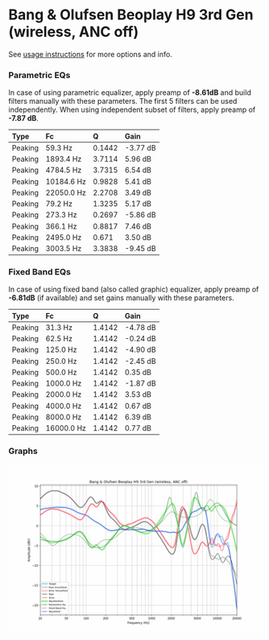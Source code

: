 # Bang & Olufsen Beoplay H9 3rd Gen (wireless, ANC off)
See [usage instructions](https://github.com/jaakkopasanen/AutoEq#usage) for more options and info.

### Parametric EQs
In case of using parametric equalizer, apply preamp of **-8.61dB** and build filters manually
with these parameters. The first 5 filters can be used independently.
When using independent subset of filters, apply preamp of **-7.87 dB**.

| Type    | Fc         |      Q | Gain     |
|:--------|:-----------|:-------|:---------|
| Peaking | 59.3 Hz    | 0.1442 | -3.77 dB |
| Peaking | 1893.4 Hz  | 3.7114 | 5.96 dB  |
| Peaking | 4784.5 Hz  | 3.7315 | 6.54 dB  |
| Peaking | 10184.6 Hz | 0.9828 | 5.41 dB  |
| Peaking | 22050.0 Hz | 2.2708 | 3.49 dB  |
| Peaking | 79.2 Hz    | 1.3235 | 5.17 dB  |
| Peaking | 273.3 Hz   | 0.2697 | -5.86 dB |
| Peaking | 366.1 Hz   | 0.8817 | 7.46 dB  |
| Peaking | 2495.0 Hz  | 0.671  | 3.50 dB  |
| Peaking | 3003.5 Hz  | 3.3838 | -9.45 dB |

### Fixed Band EQs
In case of using fixed band (also called graphic) equalizer, apply preamp of **-6.81dB**
(if available) and set gains manually with these parameters.

| Type    | Fc         |      Q | Gain     |
|:--------|:-----------|:-------|:---------|
| Peaking | 31.3 Hz    | 1.4142 | -4.78 dB |
| Peaking | 62.5 Hz    | 1.4142 | -0.24 dB |
| Peaking | 125.0 Hz   | 1.4142 | -4.90 dB |
| Peaking | 250.0 Hz   | 1.4142 | -2.45 dB |
| Peaking | 500.0 Hz   | 1.4142 | 0.35 dB  |
| Peaking | 1000.0 Hz  | 1.4142 | -1.87 dB |
| Peaking | 2000.0 Hz  | 1.4142 | 3.53 dB  |
| Peaking | 4000.0 Hz  | 1.4142 | 0.67 dB  |
| Peaking | 8000.0 Hz  | 1.4142 | 6.39 dB  |
| Peaking | 16000.0 Hz | 1.4142 | 0.77 dB  |

### Graphs
![](./Bang%20&%20Olufsen%20Beoplay%20H9%203rd%20Gen%20(wireless,%20ANC%20off).png)